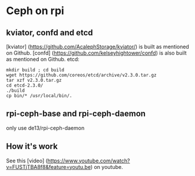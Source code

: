 # Ceph on rpi

## kviator, confd and etcd
[kviator] (https://github.com/AcalephStorage/kviator/) is built as mentioned on Github.
[confd] (https://github.com/kelseyhightower/confd) is also built as mentioned on Github.
etcd:

```
mkdir build ; cd build
wget https://github.com/coreos/etcd/archive/v2.3.0.tar.gz
tar xzf v2.3.0.tar.gz
cd etcd-2.3.0/
./build
cp bin/* /usr/local/bin/.
```

## rpi-ceph-base and rpi-ceph-daemon

only use de13/rpi-ceph-daemon

## How it's work

See this [video] (https://www.youtube.com/watch?v=FUSTjTBA8f8&feature=youtu.be) on youtube.
